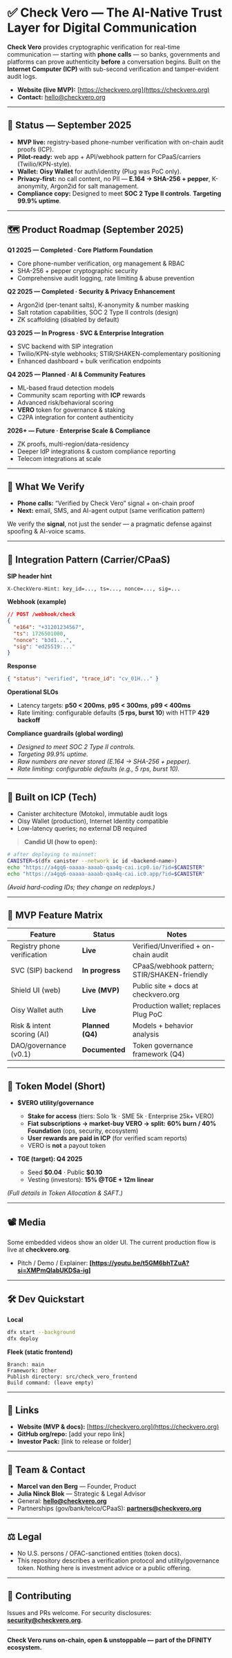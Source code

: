 # ✅ Check Vero — The AI-Native Trust Layer for Digital Communication

**Check Vero** provides cryptographic verification for real-time communication — starting with **phone calls** — so banks, governments and platforms can prove authenticity **before** a conversation begins. Built on the **Internet Computer (ICP)** with sub-second verification and tamper-evident audit logs.

* **Website (live MVP):** [https://checkvero.org](https://checkvero.org)
* **Contact:** [hello@checkvero.org](mailto:hello@checkvero.org)

---

## 🚥 Status — September 2025

* **MVP live:** registry-based phone-number verification with on-chain audit proofs (ICP).
* **Pilot-ready:** web app + API/webhook pattern for CPaaS/carriers (Twilio/KPN-style).
* **Wallet:** **Oisy Wallet** for auth/identity (Plug was PoC only).
* **Privacy-first:** no call content, no PII — **E.164 → SHA-256 + pepper**, K-anonymity, Argon2id for salt management.
* **Compliance copy:** Designed to meet **SOC 2 Type II controls**. **Targeting 99.9% uptime**.

---

## 🗺️ Product Roadmap (September 2025)

**Q1 2025 — Completed · Core Platform Foundation**

* Core phone-number verification, org management & RBAC
* SHA-256 + pepper cryptographic security
* Comprehensive audit logging, rate limiting & abuse prevention

**Q2 2025 — Completed · Security & Privacy Enhancement**

* Argon2id (per-tenant salts), K-anonymity & number masking
* Salt rotation capabilities, SOC 2 Type II controls (design)
* ZK scaffolding (disabled by default)

**Q3 2025 — In Progress · SVC & Enterprise Integration**

* SVC backend with SIP integration
* Twilio/KPN-style webhooks; STIR/SHAKEN-complementary positioning
* Enhanced dashboard + bulk verification endpoints

**Q4 2025 — Planned · AI & Community Features**

* ML-based fraud detection models
* Community scam reporting with **ICP** rewards
* Advanced risk/behavioral scoring
* **VERO** token for governance & staking
* C2PA integration for content authenticity

**2026+ — Future · Enterprise Scale & Compliance**

* ZK proofs, multi-region/data-residency
* Deeper IdP integrations & custom compliance reporting
* Telecom integrations at scale

---

## 🧩 What We Verify

* **Phone calls:** “Verified by Check Vero” signal + on-chain proof
* **Next:** email, SMS, and AI-agent output (same verification pattern)

We verify the **signal**, not just the sender — a pragmatic defense against spoofing & AI-voice scams.

---

## 🔌 Integration Pattern (Carrier/CPaaS)

**SIP header hint**

```
X-CheckVero-Hint: key_id=..., ts=..., nonce=..., sig=...
```

**Webhook (example)**

```json
// POST /webhook/check
{
  "e164": "+31201234567",
  "ts": 1726501000,
  "nonce": "b3d1...",
  "sig": "ed25519:..."
}
```

**Response**

```json
{ "status": "verified", "trace_id": "cv_01H..." }
```

**Operational SLOs**

* Latency targets: **p50 < 200ms**, **p95 < 300ms**, **p99 < 400ms**
* Rate limiting: configurable defaults (**5 rps, burst 10**) with HTTP **429 backoff**

**Compliance guardrails (global wording)**

* *Designed to meet SOC 2 Type II controls.*
* *Targeting 99.9% uptime.*
* *Raw numbers are never stored (E.164 → SHA-256 + pepper).*
* *Rate limiting: configurable defaults (e.g., 5 rps, burst 10).*

---

## 🧱 Built on ICP (Tech)

* Canister architecture (Motoko), immutable audit logs
* Oisy Wallet (production), Internet Identity compatible
* Low-latency queries; no external DB required

> **Candid UI (how to open):**

```bash
# after deploying to mainnet:
CANISTER=$(dfx canister --network ic id <backend-name>)
echo "https://a4gq6-oaaaa-aaaab-qaa4q-cai.icp0.io/?id=$CANISTER"
echo "https://a4gq6-oaaaa-aaaab-qaa4q-cai.ic0.app/?id=$CANISTER"
```

*(Avoid hard-coding IDs; they change on redeploys.)*

---

## 🧪 MVP Feature Matrix

| Feature                     | Status           | Notes                                       |
| --------------------------- | ---------------- | ------------------------------------------- |
| Registry phone verification | **Live**         | Verified/Unverified + on-chain audit        |
| SVC (SIP) backend           | **In progress**  | CPaaS/webhook pattern; STIR/SHAKEN-friendly |
| Shield UI (web)             | **Live (MVP)**   | Public site + docs at checkvero.org         |
| Oisy Wallet auth            | **Live**         | Production wallet; replaces Plug PoC        |
| Risk & intent scoring (AI)  | **Planned (Q4)** | Models + behavior analysis                  |
| DAO/governance (v0.1)       | **Documented**   | Token governance framework (Q4)             |

---

## 💠 Token Model (Short)

* **\$VERO utility/governance**

  * **Stake for access** (tiers: Solo 1k · SME 5k · Enterprise 25k+ VERO)
  * **Fiat subscriptions → market-buy VERO → split:** **60% burn / 40% Foundation** (ops, security, ecosystem)
  * **User rewards are paid in ICP** (for verified scam reports)
  * VERO is **not** a payout token

* **TGE (target): Q4 2025**

  * Seed **\$0.04** · Public **\$0.10**
  * Vesting (investors): **15% @TGE + 12m linear**

*(Full details in Token Allocation & SAFT.)*

---

## 📽️ Media

Some embedded videos show an older UI. The current production flow is live at **checkvero.org**.

* Pitch / Demo / Explainer: **\[https://youtu.be/t5GM6bhTZuA?si=XMPmQIabUKDSa-ig]**

---

## 🛠️ Dev Quickstart

**Local**

```bash
dfx start --background
dfx deploy
```

**Fleek (static frontend)**

```
Branch: main
Framework: Other
Publish directory: src/check_vero_frontend
Build command: (leave empty)
```

---

## 🔗 Links

* **Website (MVP & docs):** [https://checkvero.org](https://checkvero.org)
* **GitHub org/repo:** \[add your repo link]
* **Investor Pack:** \[link to release or folder]

---

## 👥 Team & Contact

* **Marcel van den Berg** — Founder, Product
* **Julia Ninck Blok** — Strategic & Legal Advisor
* General: **[hello@checkvero.org](mailto:hello@checkvero.org)**
* Partnerships (gov/bank/telco/CPaaS): **[partners@checkvero.org](mailto:partners@checkvero.org)**

---

## ⚖️ Legal

* No U.S. persons / OFAC-sanctioned entities (token docs).
* This repository describes a verification protocol and utility/governance token. Nothing here is investment advice or a public offering.

---

## 🤝 Contributing

Issues and PRs welcome. For security disclosures: **[security@checkvero.org](mailto:security@checkvero.org)**.

---

**Check Vero runs on-chain, open & unstoppable — part of the DFINITY ecosystem.**
